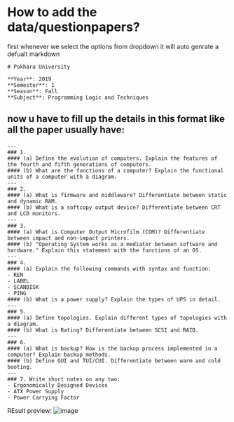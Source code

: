 # How to add the data/questionpapers?
first whenever we select the options from dropdown it will auto genrate a defualt markdown
```
# Pokhara University

**Year**: 2019  
**Semester**: 1  
**Season**: Fall  
**Subject**: Programming Logic and Techniques  
```
## now u have to fill up the details in this format like all the paper usually have:
```
---
### 1.  
#### (a) Define the evolution of computers. Explain the features of the fourth and fifth generations of computers.  
#### (b) What are the functions of a computer? Explain the functional units of a computer with a diagram.  
---
### 2.  
#### (a) What is firmware and middleware? Differentiate between static and dynamic RAM.  
#### (b) What is a softcopy output device? Differentiate between CRT and LCD monitors.  
---
### 3.  
#### (a) What is Computer Output Microfilm (COM)? Differentiate between impact and non-impact printers.  
#### (b) "Operating System works as a mediator between software and hardware." Explain this statement with the functions of an OS.  
---
### 4.  
#### (a) Explain the following commands with syntax and function:  
- REN  
- LABEL  
- SCANDISK  
- PING  
#### (b) What is a power supply? Explain the types of UPS in detail.  
---
### 5.  
#### (a) Define topologies. Explain different types of topologies with a diagram.  
#### (b) What is Rating? Differentiate between SCSI and RAID.  
---
### 6.  
#### (a) What is backup? How is the backup process implemented in a computer? Explain backup methods.  
#### (b) Define GUI and TUI/CUI. Differentiate between warm and cold booting.  
---
### 7. Write short notes on any two:  
- Ergonomically Designed Devices  
- ATX Power Supply  
- Power Carrying Factor
```

REsult preview:
![image](https://github.com/user-attachments/assets/c8cfa614-a9bc-41f1-ba28-6bf367043758)
